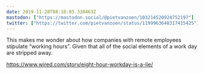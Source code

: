 ```yaml
---
date: 2019-11-28T08:10:03.338463Z
mastodon: ["https://mastodon.social/@pietvanzoen/103214520924752197"]
twitter: ["https://twitter.com/pietvanzoen/status/1199963648317415425"]
---
```

This makes me wonder about how companies with remote employees stipulate “working hours”. Given that all of the social elements of a work day are stripped away. 

https://www.wired.com/story/eight-hour-workday-is-a-lie/
